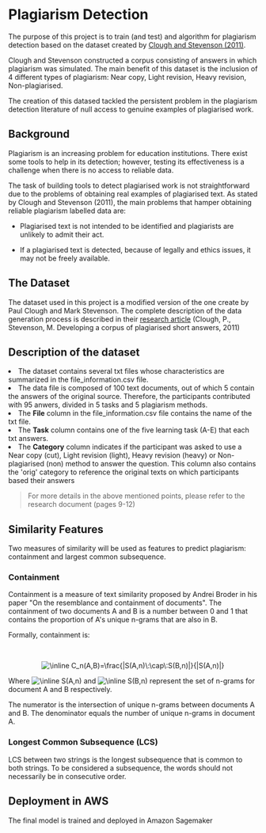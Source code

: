 # Plagiarism Detection

The purpose of this project is to train (and test) and algorithm for plagiarism detection based on the dataset created by [Clough and Stevenson (2011)](https://link.springer.com/article/10.1007/s10579-009-9112-1).

Clough and Stevenson constructed a corpus consisting of answers in which plagiarism was simulated. The main benefit of this dataset is the inclusion of 4 different types of plagiarism: Near copy, Light revision, Heavy revision, Non-plagiarised. 

The creation of this datased tackled the persistent problem in the plagiarism detection literature of null access to genuine examples of plagiarised work.

## Background

Plagiarism is an increasing problem for education institutions.  There exist some tools to help in its detection; however, testing its effectiveness is a challenge when there is no access to reliable data.

The task of building tools to detect plagiarised work is not straightforward due to the problems of obtaining real examples of plagiarised text. As stated by Clough and Stevenson (2011), the main problems that hamper obtaining reliable plagiarism labelled data are:
* Plagiarised text is not intended to be identified and plagiarists are unlikely to admit their act.

* If a plagiarised text is detected, because of legally and ethics issues, it may not be freely available.

## The Dataset

The dataset used in this project is a modified version of the one create by Paul Clough and Mark Stevenson. The complete description of the data generation process is described in their [research article](https://link.springer.com/article/10.1007/s10579-009-9112-1) (Clough, P., Stevenson, M. Developing a corpus of plagiarised short answers, 2011)

## Description of the dataset

<li> The dataset contains several txt files whose characteristics are summarized in the file_information.csv file. </li>
<li> The data file is composed of 100 text documents, out of which 5 contain the answers of the original source. Therefore, the participants contributed with 95 anwers, divided in 5 tasks and 5 plagiarism methods. </li>
<li> The <b>File</b> column in the file_information.csv file contains the name of the txt file. </li>
<li> The <b>Task</b> column contains one of the five learning task (A-E) that each txt answers. </li>
<li> The <b>Category</b> column indicates if the participant was asked to use a Near copy (cut), Light revision (light), Heavy revision (heavy) or Non-plagiarised (non) method to answer the question. This column also contains the 'orig' category to reference the original texts on which participants based their answers</li>

>For more details in the above mentioned points, please refer to the research document (pages 9-12)

## Similarity Features

Two measures of similarity will be used as features to predict plagiarism: containment and largest common subsequence.

### Containment

Containment is a measure of text similarity proposed by Andrei Broder in his paper "On the resemblance and containment of documents".
The containment of two documents A and B is a number between 0 and 1 that contains the proportion of A's unique n-grams that are also in B.

Formally, containment is:

</br>
<p align="center">
<img src="https://latex.codecogs.com/png.image?\dpi{150}&space;\inline&space;C_n(A,B)=\frac{|S(A,n)\:\cap\:S(B,n)|}{|S(A,n)|}" title="\inline C_n(A,B)=\frac{|S(A,n)\:\cap\:S(B,n)|}{|S(A,n)|}" />
</p>

Where <img src="https://latex.codecogs.com/png.image?\dpi{100}&space;\inline&space;S(A,n)" title="\inline S(A,n)" /> and <img src="https://latex.codecogs.com/png.image?\dpi{100}&space;\inline&space;S(B,n)" title="\inline S(B,n)" /> represent the set of n-grams for document A and B respectively.

The numerator is the intersection of unique n-grams between documents A and B. The denominator equals the number of unique n-grams in document A.


### Longest Common Subsequence (LCS)

LCS between two strings is the longest subsequence that is common to both strings. To be considered a subsequence, the words should not necessarily be in consecutive order.


## Deployment in AWS

The final model is trained and deployed in Amazon Sagemaker
